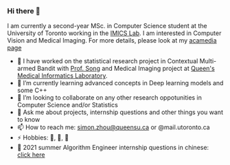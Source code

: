 ### Hi there 👋

I am currently a second-year MSc. in Computer Science student at the University of Toronto working in the [IMICS Lab](https://imics.ca/). I am interested in Computer Vision and Medical Imaging. For more details, please look at my [acamedia page](https://www.cs.toronto.edu/~simonzhou/)


- 🔭 I have worked on the statistical research project in Contextual Multi-armed Bandit with [Prof. Song](https://sites.google.com/view/yangleisong) and Medical Imaging project at [Queen's Medical Informatics Laboratory](https://medi.cs.queensu.ca/).
- 🌱 I’m currently learning advanced concepts in Deep learning models and some C++
- 👯 I’m looking to collaborate on any other research oppotunities in Computer Science and/or Statistics
- 💬 Ask me about projects, internship questions and other things you want to know
- 📫 How to reach me: simon.zhou@queensu.ca or @mail.utoronto.ca
- ⚡ Hobbies: 🏸, 🏀, 🎵
- 📖 2021 summer Algorithm Engineer internship questions in chinese: [click here](https://sites.google.com/view/mengzhou/blog/chinese-version)
